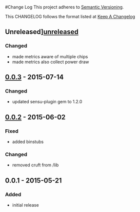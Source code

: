 #Change Log
This project adheres to [Semantic Versioning](http://semver.org/).

This CHANGELOG follows the format listed at [Keep A Changelog](http://keepachangelog.com/)

## Unreleased][unreleased]
### Changed
- made metrics aware of multiple chips
- made metrics also collect power draw

## [0.0.3] - 2015-07-14
### Changed
- updated sensu-plugin gem to 1.2.0

## [0.0.2] - 2015-06-02
### Fixed
- added binstubs

### Changed
- removed cruft from /lib

## 0.0.1 - 2015-05-21
### Added
- initial release

[Unreleased]: https://github.com/sensu-plugins/sensu-plugins-environmental-checks/compare/0.0.3...HEAD
[0.0.3]: https://github.com/sensu-plugins/sensu-plugins-environmental-checks/compare/0.0.2...0.0.3
[0.0.2]: https://github.com/sensu-plugins/sensu-plugins-environmental-checks/compare/0.0.1...0.0.2
